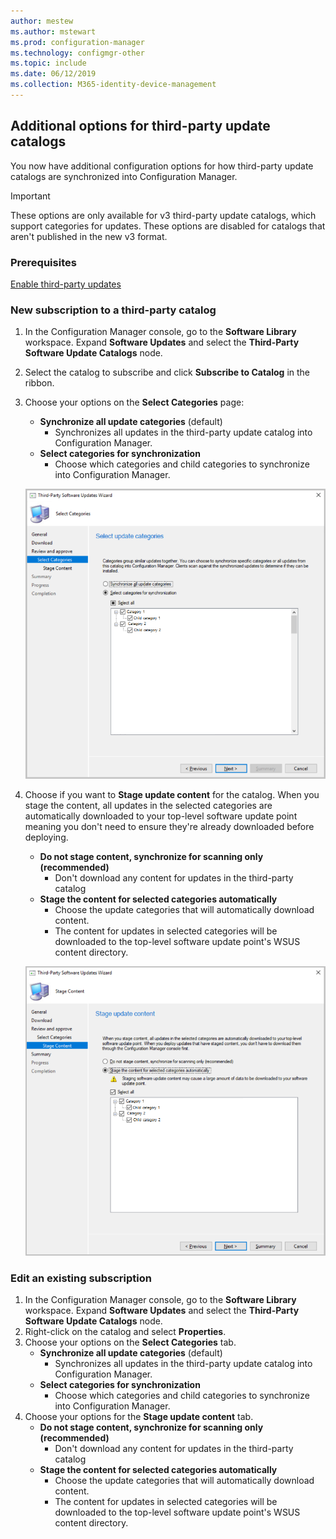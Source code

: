 ```yaml
---
author: mestew
ms.author: mstewart
ms.prod: configuration-manager
ms.technology: configmgr-other
ms.topic: include
ms.date: 06/12/2019
ms.collection: M365-identity-device-management
---
```


## Additional options for third-party update catalogs

You now have additional configuration options for how third-party update catalogs are synchronized into Configuration Manager. 

> [!IMPORTANT]
> These options are only available for v3 third-party update catalogs, which support categories for updates. These options are disabled for catalogs that aren't published in the new v3 format.

### Prerequisites

[Enable third-party updates](https://docs.microsoft.com/sccm/sum/deploy-use/third-party-software-updates)

### New subscription to a third-party catalog

1. In the Configuration Manager console, go to the **Software Library** workspace. Expand **Software Updates** and select the **Third-Party Software Update Catalogs** node.
1. Select the catalog to subscribe and click **Subscribe to Catalog** in the ribbon.
1. Choose your options on the **Select Categories** page:

   - **Synchronize all update categories** (default)
       - Synchronizes all updates in the third-party update catalog into Configuration Manager.
   -  **Select categories for synchronization**
       - Choose which categories and child categories to synchronize into Configuration Manager.

   ![Select update categories to synchronize into Configuration Manager](../../media/4469002-select-categories-for-sync.png)

1. Choose if you want to **Stage update content** for the catalog. When you stage the content, all updates in the selected categories are automatically downloaded to your top-level software update point meaning you don't need to ensure they're already downloaded before deploying.

   - **Do not stage content, synchronize for scanning only (recommended)**
     - Don't download any content for updates in the third-party catalog
   - **Stage the content for selected categories automatically**
     - Choose the update categories that will automatically download content.
     - The content for updates in selected categories will be downloaded to the top-level software update point's WSUS content directory.

   ![Select update categories to stage content](../../media/4469002-stage-content.png)

### Edit an existing subscription

1. In the Configuration Manager console, go to the **Software Library** workspace. Expand **Software Updates** and select the **Third-Party Software Update Catalogs** node.
1. Right-click on the catalog and select **Properties**.
1. Choose your options on the **Select Categories** tab.
   - **Synchronize all update categories** (default)
       - Synchronizes all updates in the third-party update catalog into Configuration Manager.
   -  **Select categories for synchronization**
       - Choose which categories and child categories to synchronize into Configuration Manager.
1. Choose your options for the **Stage update content** tab.
   - **Do not stage content, synchronize for scanning only (recommended)**
     - Don't download any content for updates in the third-party catalog
   - **Stage the content for selected categories automatically**
     - Choose the update categories that will automatically download content.
     - The content for updates in selected categories will be downloaded to the top-level software update point's WSUS content directory.